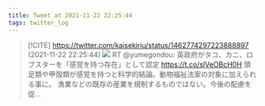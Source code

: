 ```yaml
---
title: Tweet at 2021-11-22 22:25:44
tags: twitter_log
---
```


> [!CITE] https://twitter.com/kaisekiriu/status/1462774297223888897 (2021-11-22 22:25:44)
> ![](https://twitter.com/kaisekiriu/status/1462774297223888897)
> RT @yumegondou: 英政府がタコ、カニ、ロブスターを「感覚を持つ存在」として認定
> https://t.co/slVeOBcH0H
> 頭足類や甲殻類が感覚を持つと科学的結論。動物福祉法案の対象に加えられる事に。
> 漁業などの既存の産業を規制するものではない。今後の配慮を促…
